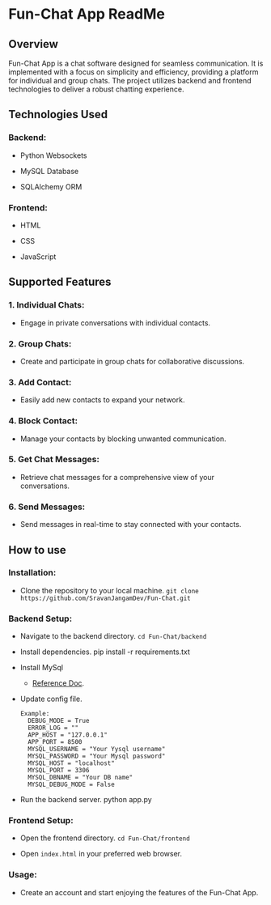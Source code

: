 # Fun-Chat App ReadMe
## Overview
Fun-Chat App is a chat software designed for seamless communication. It is implemented with a focus on simplicity and efficiency, providing a platform for individual and group chats. The project utilizes backend and frontend technologies to deliver a robust chatting experience.


## Technologies Used
  ### Backend:
  - Python Websockets
  * MySQL Database
  + SQLAlchemy ORM

  ### Frontend:
  - HTML
  * CSS
  + JavaScript

## Supported Features
  ### 1. Individual Chats:
  - Engage in private conversations with individual contacts.
  ### 2. Group Chats:
  - Create and participate in group chats for collaborative discussions.
  ### 3. Add Contact:
  - Easily add new contacts to expand your network.
  ### 4. Block Contact:
  - Manage your contacts by blocking unwanted communication.
  ### 5. Get Chat Messages:
  - Retrieve chat messages for a comprehensive view of your conversations.
  ### 6. Send Messages:
  - Send messages in real-time to stay connected with your contacts.

## How to use
  ### Installation:
  - Clone the repository to your local machine.
    `git clone https://github.com/SravanJangamDev/Fun-Chat.git`

  ### Backend Setup:
  - Navigate to the backend directory.
    `cd Fun-Chat/backend`

  - Install dependencies.
    pip install -r requirements.txt
  
  - Install MySql
    - [Reference Doc](https://ubuntu.com/server/docs/databases-mysql).
  
  - Update config file.
    ```
    Example:
      DEBUG_MODE = True
      ERROR_LOG = ""
      APP_HOST = "127.0.0.1"
      APP_PORT = 8500
      MYSQL_USERNAME = "Your Yysql username"
      MYSQL_PASSWORD = "Your Mysql password"
      MYSQL_HOST = "localhost"
      MYSQL_PORT = 3306
      MYSQL_DBNAME = "Your DB name"
      MYSQL_DEBUG_MODE = False
    ```

  - Run the backend server.
    python app.py

  ### Frontend Setup:
  - Open the frontend directory.
    `cd Fun-Chat/frontend`

  - Open `index.html` in your preferred web browser.

  ### Usage:
  - Create an account and start enjoying the features of the Fun-Chat App.
